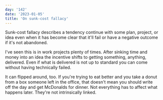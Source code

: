 ```yaml
---
day: '142'
date: '2023-01-05'
title: 'On sunk-cost fallacy'
---
```


Sunk-cost fallacy describes a tendency continue with some plan, project, or idea even when it has become clear that it'll fail or have a negative outcome if it's not abandoned.

I've seen this is in work projects plenty of times. After sinking time and money into an idea the incentive shifts to getting something, anything, delivered. Even if what is delivered is not up to standard you can come without having technically failed.

It can flipped around, too. If you're trying to eat better and you take a donut from a box someone left in the office, that doesn't mean you should write off the day and get McDonalds for dinner. Not everything has to affect what happens later. They're not intrinsically linked.
